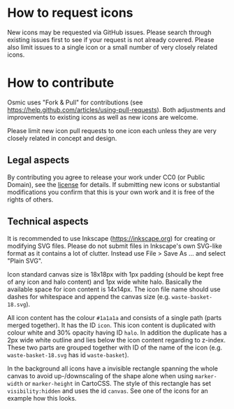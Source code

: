 # How to request icons
New icons may be requested via GitHub issues. Please search through existing issues first to see if your request is not already covered. Please also limit issues to a
single icon or a small number of very closely related icons.


# How to contribute

Osmic uses "Fork & Pull" for contributions (see https://help.github.com/articles/using-pull-requests). Both adjustments and improvements to existing icons as well as
new icons are welcome.

Please limit new icon pull requests to one icon each unless they are very closely related in concept and design.

## Legal aspects

By contributing you agree to release your work under CC0 (or Public Domain), see the [license](https://github.com/nebulon42/osmic/blob/master/LICENSE.txt) for details.
If submitting new icons or substantial modifications you confirm that this is your own work and it is free of the rights of others.

## Technical aspects

It is recommended to use Inkscape (https://inkscape.org) for creating or modifying SVG files. Please do not submit files in Inkscape's own SVG-like format as it contains
a lot of clutter. Instead use File > Save As ... and select "Plain SVG".

Icon standard canvas size is 18x18px with 1px padding (should be kept free of any icon and halo content) and 1px wide white halo. Basically the available space for icon content is 14x14px.
The icon file name should use dashes for whitespace and append the canvas size (e.g. `waste-basket-18.svg`).

All icon content has the colour `#1a1a1a` and consists of a single path (parts merged together). It has the ID `icon`. This icon content is duplicated with colour white and 30% opacity having ID `halo`.
In addition the duplicate has a 2px wide white outline and lies below the icon content regarding to z-index. These two parts are grouped together with ID of the name of the icon
(e.g. `waste-basket-18.svg` has id `waste-basket`).

In the background all icons have a invisible rectangle spanning the whole canvas to avoid up-/downscaling of the shape alone when using `marker-width` or `marker-height` in CartoCSS. The style of this rectangle has set
 `visibility:hidden` and uses the id `canvas`. See one of the icons for an example how this looks.

